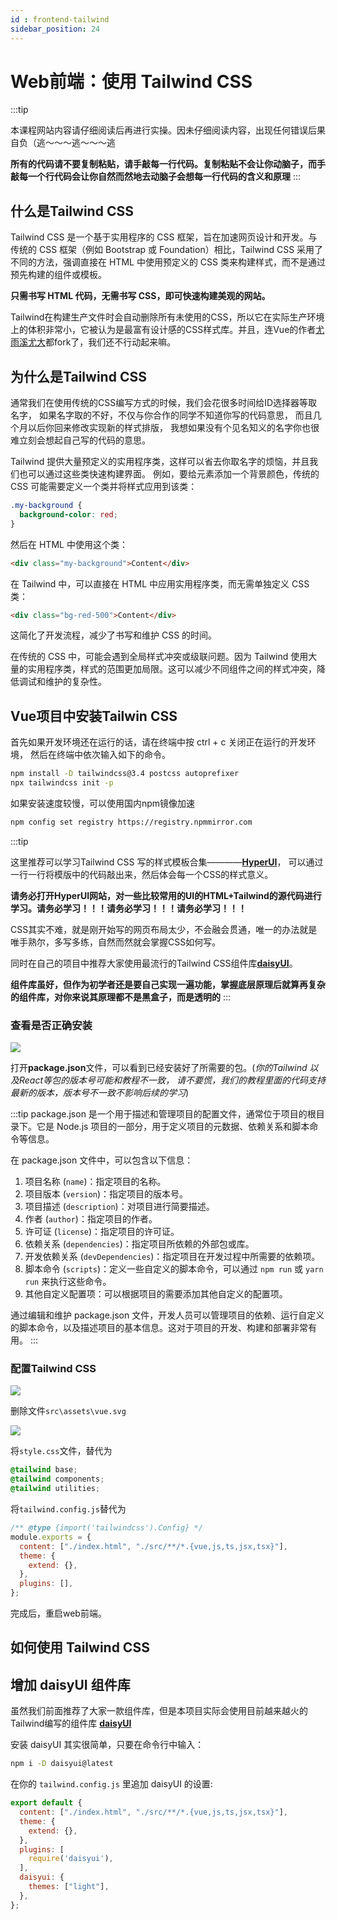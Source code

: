 ```yaml
---
id : frontend-tailwind
sidebar_position: 24
---
```


# Web前端：使用 Tailwind CSS

:::tip

本课程网站内容请仔细阅读后再进行实操。因未仔细阅读内容，出现任何错误后果自负（逃～～～逃～～～逃

**所有的代码请不要复制粘贴，请手敲每一行代码。复制粘贴不会让你动脑子，而手敲每一个行代码会让你自然而然地去动脑子会想每一行代码的含义和原理**
:::

## 什么是Tailwind CSS

Tailwind CSS 是一个基于实用程序的 CSS 框架，旨在加速网页设计和开发。与传统的 CSS 框架（例如 Bootstrap 或 Foundation）相比，Tailwind CSS 采用了不同的方法，强调直接在 HTML 中使用预定义的 CSS 类来构建样式，而不是通过预先构建的组件或模板。

**只需书写 HTML 代码，无需书写 CSS，即可快速构建美观的网站。**

Tailwind在构建生产文件时会自动删除所有未使用的CSS，所以它在实际生产环境上的体积非常小，它被认为是最富有设计感的CSS样式库。并且，连Vue的作者[尤雨溪尤大](https://zh.wikipedia.org/wiki/%E5%B0%A4%E9%9B%A8%E6%BA%AA)都fork了，我们还不行动起来嘛。

## 为什么是Tailwind CSS

通常我们在使用传统的CSS编写方式的时候，我们会花很多时间给ID选择器等取名字，
如果名字取的不好，不仅与你合作的同学不知道你写的代码意思，
而且几个月以后你回来修改实现新的样式排版，
我想如果没有个见名知义的名字你也很难立刻会想起自己写的代码的意思。

Tailwind 提供大量预定义的实用程序类，这样可以省去你取名字的烦恼，并且我们也可以通过这些类快速构建界面。
例如，要给元素添加一个背景颜色，传统的 CSS 可能需要定义一个类并将样式应用到该类：

```css
.my-background {
  background-color: red;
}
```

然后在 HTML 中使用这个类：

```html
<div class="my-background">Content</div>
```

在 Tailwind 中，可以直接在 HTML 中应用实用程序类，而无需单独定义 CSS 类：

```html
<div class="bg-red-500">Content</div>
```

这简化了开发流程，减少了书写和维护 CSS 的时间。

在传统的 CSS 中，可能会遇到全局样式冲突或级联问题。因为 Tailwind 使用大量的实用程序类，样式的范围更加局限。这可以减少不同组件之间的样式冲突，降低调试和维护的复杂性。

## Vue项目中安装Tailwin CSS

首先如果开发环境还在运行的话，请在终端中按 ctrl + c 关闭正在运行的开发环境，
然后在终端中依次输入如下的命令。

```bash
npm install -D tailwindcss@3.4 postcss autoprefixer
npx tailwindcss init -p
```

如果安装速度较慢，可以使用国内npm镜像加速
```bash
npm config set registry https://registry.npmmirror.com
```

:::tip

这里推荐可以学习Tailwind CSS 写的样式模板合集————[**HyperUI**](https://www.hyperui.dev/)，
可以通过一行一行将模版中的代码敲出来，然后体会每一个CSS的样式意义。

**请务必打开HyperUI网站，对一些比较常用的UI的HTML+Tailwind的源代码进行学习。请务必学习！！！请务必学习！！！请务必学习！！！**

CSS其实不难，就是刚开始写的网页布局太少，不会融会贯通，唯一的办法就是唯手熟尔，多写多练，自然而然就会掌握CSS如何写。

同时在自己的项目中推荐大家使用最流行的Tailwind CSS组件库[**daisyUI**](https://daisyui.com/)。

**组件库虽好，但作为初学者还是要自己实现一遍功能，掌握底层原理后就算再复杂的组件库，对你来说其原理都不是黑盒子，而是透明的**
:::

### 查看是否正确安装

![](img/1_9.png)

打开**package.json**文件，可以看到已经安装好了所需要的包。(*你的Tailwind 以及React等包的版本号可能和教程不一致，
请不要慌，我们的教程里面的代码支持最新的版本，版本号不一致不影响后续的学习*)

:::tip
package.json 是一个用于描述和管理项目的配置文件，通常位于项目的根目录下。它是 Node.js 项目的一部分，用于定义项目的元数据、依赖关系和脚本命令等信息。

在 package.json 文件中，可以包含以下信息：

1. 项目名称 (`name`)：指定项目的名称。
2. 项目版本 (`version`)：指定项目的版本号。
3. 项目描述 (`description`)：对项目进行简要描述。
4. 作者 (`author`)：指定项目的作者。
5. 许可证 (`license`)：指定项目的许可证。
6. 依赖关系 (`dependencies`)：指定项目所依赖的外部包或库。
7. 开发依赖关系 (`devDependencies`)：指定项目在开发过程中所需要的依赖项。
8. 脚本命令 (`scripts`)：定义一些自定义的脚本命令，可以通过 `npm run` 或 `yarn run` 来执行这些命令。
9. 其他自定义配置项：可以根据项目的需要添加其他自定义的配置项。

通过编辑和维护 package.json 文件，开发人员可以管理项目的依赖、运行自定义的脚本命令，以及描述项目的基本信息。这对于项目的开发、构建和部署非常有用。
:::

### 配置Tailwind CSS

![](img/1_13.png)

删除文件`src\assets\vue.svg`

![](img/1_10.png)

将`style.css`文件，替代为


```css
@tailwind base;
@tailwind components;
@tailwind utilities;
```
<!-- ![](img/1_16.png) -->

将`tailwind.config.js`替代为
```jsx
/** @type {import('tailwindcss').Config} */
module.exports = {
  content: ["./index.html", "./src/**/*.{vue,js,ts,jsx,tsx}"],
  theme: {
    extend: {},
  },
  plugins: [],
};


```

<!-- 在main.js 中加入 ```import "./index.css";```，删除 ```import "./style.css";```
![](img/1_17.png) -->

完成后，重启web前端。

## 如何使用 Tailwind CSS





## 增加 daisyUI 组件库

虽然我们前面推荐了大家一款组件库，但是本项目实际会使用目前越来越火的Tailwind编写的组件库 [**daisyUI**](https://daisyui.com/)

安装 daisyUI 其实很简单，只要在命令行中输入：

```bash
npm i -D daisyui@latest
```

在你的 `tailwind.config.js` 里追加 daisyUI 的设置:

```js
export default {
  content: ["./index.html", "./src/**/*.{vue,js,ts,jsx,tsx}"],
  theme: {
    extend: {},
  },
  plugins: [
    require('daisyui'),
  ],
  daisyui: {
    themes: ["light"],
  },
};
```